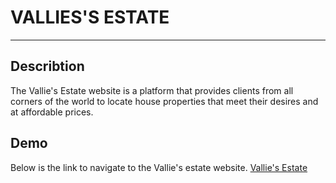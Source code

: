 # VALLIES'S ESTATE
***
## Describtion
The Vallie's Estate website is a platform that provides clients from all corners of the world to locate house properties that meet their desires and at affordable prices.
## Demo
Below is the link to navigate to the Vallie's estate website.
[Vallie's Estate](https://sheetabz.github.io/Vallies-Estate/)


